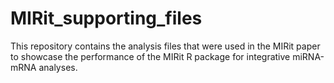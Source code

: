 # MIRit_supporting_files
This repository contains the analysis files that were used in the MIRit paper to showcase the performance of the MIRit R package for integrative miRNA-mRNA analyses.
